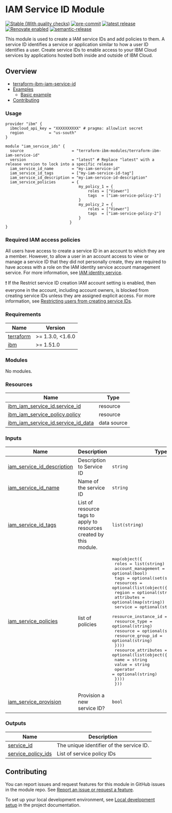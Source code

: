 <!-- BEGIN MODULE HOOK -->

# IAM Service ID Module
<!-- UPDATE BADGE: Update the link for the following badge-->
[![Stable (With quality checks)](https://img.shields.io/badge/Status-Stable%20(With%20quality%20checks)-green)](https://terraform-ibm-modules.github.io/documentation/#/badge-status)
[![pre-commit](https://img.shields.io/badge/pre--commit-enabled-brightgreen?logo=pre-commit&logoColor=white)](https://github.com/pre-commit/pre-commit)
[![latest release](https://img.shields.io/github/v/release/terraform-ibm-modules/terraform-ibm-iam-service-id?logo=GitHub&sort=semver)](https://github.com/terraform-ibm-modules/terraform-ibm-iam-service-id/releases/latest)
[![Renovate enabled](https://img.shields.io/badge/renovate-enabled-brightgreen.svg)](https://renovatebot.com/)
[![semantic-release](https://img.shields.io/badge/%20%20%F0%9F%93%A6%F0%9F%9A%80-semantic--release-e10079.svg)](https://github.com/semantic-release/semantic-release)

This module is used to create a IAM service IDs and add policies to them. A service ID identifies a service or application similar to how a user ID identifies a user. Create service IDs to enable access to your IBM Cloud services by applications hosted both inside and outside of IBM Cloud.

<!-- BEGIN OVERVIEW HOOK -->
## Overview
* [terraform-ibm-iam-service-id](#terraform-ibm-iam-service-id)
* [Examples](./examples)
    * [Basic example](./examples/basic)
* [Contributing](#contributing)
<!-- END OVERVIEW HOOK -->

### Usage

```hcl
provider "ibm" {
  ibmcloud_api_key = "XXXXXXXXXX" # pragma: allowlist secret
  region           = "us-south"
}

module "iam_service_ids" {
  source                     = "terraform-ibm-modules/terraform-ibm-iam-service-id"
  version                    = "latest" # Replace "latest" with a release version to lock into a specific release
  iam_service_id_name        = "my-iam-service-id"
  iam_service_id_tags        = ["my-iam-service-id-tag"]
  iam_service_id_description = "my-iam-service-id-description"
  iam_service_policies       = {
                                my_policy_1 = {
                                    roles = ["Viewer"]
                                    tags  = ["iam-service-policy-1"]
                                }
                                my_policy_2 = {
                                    roles = ["Viewer"]
                                    tags  = ["iam-service-policy-2"]
                                }
                            }
}
```

### Required IAM access policies

All users have access to create a service ID in an account to which they are a member. However, to allow a user in an account access to view or manage a service ID that they did not personally create, they are required to have access with a role on the IAM identity service account management service. For more information, see [IAM identity service](https://cloud.ibm.com/docs/account?topic=account-account-services&interface=ui#identity-service-account-management).

❗ If the Restrict service ID creation IAM account setting is enabled, then everyone in the account, including account owners, is blocked from creating service IDs unless they are assigned explicit access. For more information, see [Restricting users from creating service IDs](https://cloud.ibm.com/docs/account?topic=account-restrict-service-id-create&interface=ui).

<!-- END MODULE HOOK -->
<!-- BEGINNING OF PRE-COMMIT-TERRAFORM DOCS HOOK -->
### Requirements

| Name | Version |
|------|---------|
| <a name="requirement_terraform"></a> [terraform](#requirement\_terraform) | >= 1.3.0, <1.6.0 |
| <a name="requirement_ibm"></a> [ibm](#requirement\_ibm) | >= 1.51.0 |

### Modules

No modules.

### Resources

| Name | Type |
|------|------|
| [ibm_iam_service_id.service_id](https://registry.terraform.io/providers/ibm-cloud/ibm/latest/docs/resources/iam_service_id) | resource |
| [ibm_iam_service_policy.policy](https://registry.terraform.io/providers/ibm-cloud/ibm/latest/docs/resources/iam_service_policy) | resource |
| [ibm_iam_service_id.service_id_data](https://registry.terraform.io/providers/ibm-cloud/ibm/latest/docs/data-sources/iam_service_id) | data source |

### Inputs

| Name | Description | Type | Default | Required |
|------|-------------|------|---------|:--------:|
| <a name="input_iam_service_id_description"></a> [iam\_service\_id\_description](#input\_iam\_service\_id\_description) | Description to Service ID | `string` | `null` | no |
| <a name="input_iam_service_id_name"></a> [iam\_service\_id\_name](#input\_iam\_service\_id\_name) | Name of the service ID | `string` | n/a | yes |
| <a name="input_iam_service_id_tags"></a> [iam\_service\_id\_tags](#input\_iam\_service\_id\_tags) | List of resource tags to apply to resources created by this module. | `list(string)` | `[]` | no |
| <a name="input_iam_service_policies"></a> [iam\_service\_policies](#input\_iam\_service\_policies) | list of policies | <pre>map(object({<br>    roles              = list(string)<br>    account_management = optional(bool)<br>    tags               = optional(set(string))<br>    resources = optional(list(object({<br>      region               = optional(string)<br>      attributes           = optional(map(string))<br>      service              = optional(string)<br>      resource_instance_id = optional(string)<br>      resource_type        = optional(string)<br>      resource             = optional(string)<br>      resource_group_id    = optional(string)<br>    })))<br>    resource_attributes = optional(list(object({<br>      name     = string<br>      value    = string<br>      operator = optional(string)<br>    })))<br>  }))</pre> | n/a | yes |
| <a name="input_iam_service_provision"></a> [iam\_service\_provision](#input\_iam\_service\_provision) | Provision a new service ID? | `bool` | `true` | no |

### Outputs

| Name | Description |
|------|-------------|
| <a name="output_service_id"></a> [service\_id](#output\_service\_id) | The unique identifier of the service ID. |
| <a name="output_service_policy_ids"></a> [service\_policy\_ids](#output\_service\_policy\_ids) | List of service policy IDs |
<!-- END OF PRE-COMMIT-TERRAFORM DOCS HOOK -->

<!-- BEGIN CONTRIBUTING HOOK -->

<!-- Leave this section as is so that your module has a link to local development environment set up steps for contributors to follow -->
## Contributing

You can report issues and request features for this module in GitHub issues in the module repo. See [Report an issue or request a feature](https://github.com/terraform-ibm-modules/.github/blob/main/.github/SUPPORT.md).

To set up your local development environment, see [Local development setup](https://terraform-ibm-modules.github.io/documentation/#/local-dev-setup) in the project documentation.
<!-- Source for this readme file: https://github.com/terraform-ibm-modules/common-dev-assets/tree/main/module-assets/ci/module-template-automation -->
<!-- END CONTRIBUTING HOOK -->
